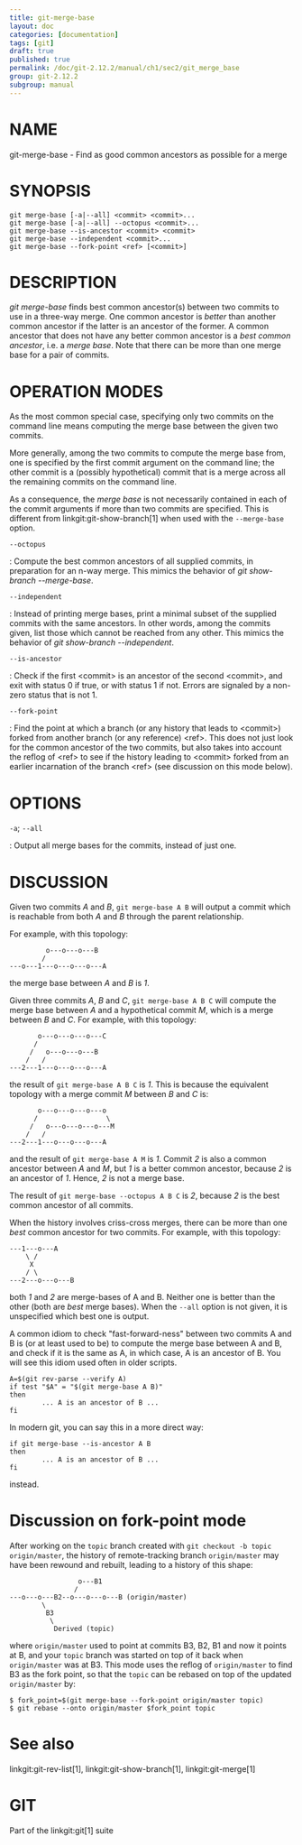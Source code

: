 ```yaml
---
title: git-merge-base
layout: doc
categories: [documentation]
tags: [git]
draft: true
published: true
permalink: /doc/git-2.12.2/manual/ch1/sec2/git_merge_base
group: git-2.12.2
subgroup: manual
---
```


NAME
====

git-merge-base - Find as good common ancestors as possible for a merge

SYNOPSIS
========

    git merge-base [-a|--all] <commit> <commit>...
    git merge-base [-a|--all] --octopus <commit>...
    git merge-base --is-ancestor <commit> <commit>
    git merge-base --independent <commit>...
    git merge-base --fork-point <ref> [<commit>]

DESCRIPTION
===========

*git merge-base* finds best common ancestor(s) between two commits to use in a three-way merge. One common ancestor is *better* than another common ancestor if the latter is an ancestor of the former. A common ancestor that does not have any better common ancestor is a *best common ancestor*, i.e. a *merge base*. Note that there can be more than one merge base for a pair of commits.

OPERATION MODES
===============

As the most common special case, specifying only two commits on the command line means computing the merge base between the given two commits.

More generally, among the two commits to compute the merge base from, one is specified by the first commit argument on the command line; the other commit is a (possibly hypothetical) commit that is a merge across all the remaining commits on the command line.

As a consequence, the *merge base* is not necessarily contained in each of the commit arguments if more than two commits are specified. This is different from linkgit:git-show-branch\[1\] when used with the `--merge-base` option.

`--octopus`

:   Compute the best common ancestors of all supplied commits, in preparation for an n-way merge. This mimics the behavior of *git show-branch --merge-base*.

`--independent`

:   Instead of printing merge bases, print a minimal subset of the supplied commits with the same ancestors. In other words, among the commits given, list those which cannot be reached from any other. This mimics the behavior of *git show-branch --independent*.

`--is-ancestor`

:   Check if the first &lt;commit&gt; is an ancestor of the second &lt;commit&gt;, and exit with status 0 if true, or with status 1 if not. Errors are signaled by a non-zero status that is not 1.

`--fork-point`

:   Find the point at which a branch (or any history that leads to &lt;commit&gt;) forked from another branch (or any reference) &lt;ref&gt;. This does not just look for the common ancestor of the two commits, but also takes into account the reflog of &lt;ref&gt; to see if the history leading to &lt;commit&gt; forked from an earlier incarnation of the branch &lt;ref&gt; (see discussion on this mode below).

OPTIONS
=======

`-a`; `--all`

:   Output all merge bases for the commits, instead of just one.

DISCUSSION
==========

Given two commits *A* and *B*, `git merge-base A B` will output a commit which is reachable from both *A* and *B* through the parent relationship.

For example, with this topology:

             o---o---o---B
            /
    ---o---1---o---o---o---A

the merge base between *A* and *B* is *1*.

Given three commits *A*, *B* and *C*, `git merge-base A B C` will compute the merge base between *A* and a hypothetical commit *M*, which is a merge between *B* and *C*. For example, with this topology:

           o---o---o---o---C
          /
         /   o---o---o---B
        /   /
    ---2---1---o---o---o---A

the result of `git merge-base A B C` is *1*. This is because the equivalent topology with a merge commit *M* between *B* and *C* is:

           o---o---o---o---o
          /                 \
         /   o---o---o---o---M
        /   /
    ---2---1---o---o---o---A

and the result of `git merge-base A M` is *1*. Commit *2* is also a common ancestor between *A* and *M*, but *1* is a better common ancestor, because *2* is an ancestor of *1*. Hence, *2* is not a merge base.

The result of `git merge-base --octopus A B C` is *2*, because *2* is the best common ancestor of all commits.

When the history involves criss-cross merges, there can be more than one *best* common ancestor for two commits. For example, with this topology:

    ---1---o---A
        \ /
         X
        / \
    ---2---o---o---B

both *1* and *2* are merge-bases of A and B. Neither one is better than the other (both are *best* merge bases). When the `--all` option is not given, it is unspecified which best one is output.

A common idiom to check "fast-forward-ness" between two commits A and B is (or at least used to be) to compute the merge base between A and B, and check if it is the same as A, in which case, A is an ancestor of B. You will see this idiom used often in older scripts.

    A=$(git rev-parse --verify A)
    if test "$A" = "$(git merge-base A B)"
    then
            ... A is an ancestor of B ...
    fi

In modern git, you can say this in a more direct way:

    if git merge-base --is-ancestor A B
    then
            ... A is an ancestor of B ...
    fi

instead.

Discussion on fork-point mode
=============================

After working on the `topic` branch created with `git checkout -b
topic origin/master`, the history of remote-tracking branch `origin/master` may have been rewound and rebuilt, leading to a history of this shape:

                     o---B1
                    /
    ---o---o---B2--o---o---o---B (origin/master)
            \
             B3
              \
               Derived (topic)

where `origin/master` used to point at commits B3, B2, B1 and now it points at B, and your `topic` branch was started on top of it back when `origin/master` was at B3. This mode uses the reflog of `origin/master` to find B3 as the fork point, so that the `topic` can be rebased on top of the updated `origin/master` by:

    $ fork_point=$(git merge-base --fork-point origin/master topic)
    $ git rebase --onto origin/master $fork_point topic

See also
========

linkgit:git-rev-list\[1\], linkgit:git-show-branch\[1\], linkgit:git-merge\[1\]

GIT
===

Part of the linkgit:git\[1\] suite
